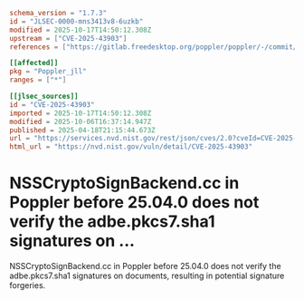 ```toml
schema_version = "1.7.3"
id = "JLSEC-0000-mns3413v8-6uzkb"
modified = 2025-10-17T14:50:12.308Z
upstream = ["CVE-2025-43903"]
references = ["https://gitlab.freedesktop.org/poppler/poppler/-/commit/f1b9c830f145a0042e853d6462b2f9ca4016c669"]

[[affected]]
pkg = "Poppler_jll"
ranges = ["*"]

[[jlsec_sources]]
id = "CVE-2025-43903"
imported = 2025-10-17T14:50:12.308Z
modified = 2025-10-06T16:37:14.947Z
published = 2025-04-18T21:15:44.673Z
url = "https://services.nvd.nist.gov/rest/json/cves/2.0?cveId=CVE-2025-43903"
html_url = "https://nvd.nist.gov/vuln/detail/CVE-2025-43903"
```

# NSSCryptoSignBackend.cc in Poppler before 25.04.0 does not verify the adbe.pkcs7.sha1 signatures on ...

NSSCryptoSignBackend.cc in Poppler before 25.04.0 does not verify the adbe.pkcs7.sha1 signatures on documents, resulting in potential signature forgeries.

